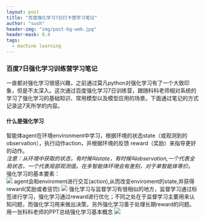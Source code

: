 ```yaml
---
layout: post
title: "百度强化学习7日打卡营学习笔记"
author: "sush"
header-img: "img/post-bg-web.jpg"
header-mask: 0.4
tags:
  - machine learning
---
```

### **百度7日强化学习训练营学习笔记**
一直都对强化学习很感兴趣，之前通过莫凡python对强化学习有了一个大致印象，但是不太深入。这次通过百度强化学习7日训练营，跟随科科老师相对系统的学习了强化学习的基础知识、常用模型以及模型应用的场景。下面通过笔记的方式记录这7天所学的内容。  

#### 什么是强化学习
智能体agent在环境environment中学习，根据环境的状态state（或观测到的observation），执行动作action，并根据环境的反馈 reward（奖励）来指导更好的动作。  
*注意：从环境中获取的状态，有时候叫state，有时候叫observation,一个代表全局状态，一个代表局部观测值。在多智能体环境会有差别，对于单智能体等价。*  
强化学习的基本要素：  
<img src="/blog/img/in-post/reforce_1.png">
agent会和enviroment进行交互(action),从而改变enviroment的state,并获得reward(奖励或者惩罚)
<img src="/blog/img/in-post/reforce_learning.png">
强化学习与监督学习有很相似的地方，监督学习通过标签进行学习，强化学习通过reward进行优化；不同之处在于监督学习主要用来认知问题，而强化学习用来做出决策，另外强化学习善于处理长期reward的问题。  
用一张科科老师的PPT总结强化学习基本概念
<img src="/blog/img/in-post/reforce_2.png">






